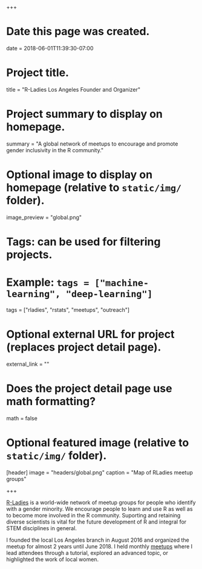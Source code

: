 +++
# Date this page was created.
date = 2018-06-01T11:39:30-07:00

# Project title.
title = "R-Ladies Los Angeles Founder and Organizer"

# Project summary to display on homepage.
summary = "A global network of meetups to encourage and promote gender inclusivity in the R community."

# Optional image to display on homepage (relative to `static/img/` folder).
image_preview = "global.png"

# Tags: can be used for filtering projects.
# Example: `tags = ["machine-learning", "deep-learning"]`
tags = ["rladies", "rstats", "meetups", "outreach"]

# Optional external URL for project (replaces project detail page).
external_link = ""

# Does the project detail page use math formatting?
math = false

# Optional featured image (relative to `static/img/` folder).
[header]
image = "headers/global.png"
caption = "Map of RLadies meetup groups"

+++

[R-Ladies](https://www.rladies.org) is a world-wide network of meetup groups for people who identify with a gender minority. We encourage people to learn and use R as well as to become more involved in the R community. Suporting and retaining diverse scientists is vital for the future development of R and integral for STEM disciplines in general.

I founded the local Los Angeles branch in August 2016 and organized the meetup for almost 2 years until June 2018. I held monthly [meetups](https://www.meetup.com/rladies-la/) where I lead attendees through a tutorial, explored an advanced topic, or highlighted the work of local women.




